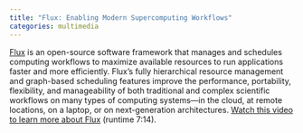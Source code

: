 ```yaml
---
title: "Flux: Enabling Modern Supercomputing Workflows"
categories: multimedia
---
```


[Flux](http://flux-framework.org/) is an open-source software framework that manages and schedules computing workflows to maximize available resources to run applications faster and more efficiently. Flux’s fully hierarchical resource management and graph-based scheduling features improve the performance, portability, flexibility, and manageability of both traditional and complex scientific workflows on many types of computing systems—in the cloud, at remote locations, on a laptop, or on next-generation architectures. [Watch this video to learn more about Flux](https://www.youtube.com/watch?v=YIwt51dyXOE) (runtime 7:14).
